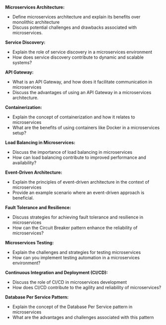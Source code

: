 **Microservices Architecture:**
 - Define microservices architecture and explain its benefits over monolithic architecture
 - Discuss potential challenges and drawbacks associated with microservices.

**Service Discovery:**
 - Explain the role of service discovery in a microservices environment
 - How does service discovery contribute to dynamic and scalable systems?

**API Gateway:**
 - What is an API Gateway, and how does it facilitate communication in microservices
 - Discuss the advantages of using an API Gateway in a microservices architecture.

**Containerization:**
 - Explain the concept of containerization and how it relates to microservices
 - What are the benefits of using containers like Docker in a microservices setup?

**Load Balancing in Microservices:**
 - Discuss the importance of load balancing in microservices
 - How can load balancing contribute to improved performance and availability?

**Event-Driven Architecture:**
 - Explain the principles of event-driven architecture in the context of microservices
 - Provide an example scenario where an event-driven approach is beneficial.

**Fault Tolerance and Resilience:**
 - Discuss strategies for achieving fault tolerance and resilience in microservices
 - How can the Circuit Breaker pattern enhance the reliability of microservices?

**Microservices Testing:**
 - Explain the challenges and strategies for testing microservices
 - How can you implement testing automation in a microservices environment?

**Continuous Integration and Deployment (CI/CD):**
 - Discuss the role of CI/CD in microservices development
 - How does CI/CD contribute to the agility and reliability of microservices?

**Database Per Service Pattern:**
 - Explain the concept of the Database Per Service pattern in microservices
 - What are the advantages and challenges associated with this pattern
